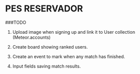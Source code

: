 PES RESERVADOR
==============

###TODO 

1. Upload image when signing up and link it to User collection (Meteor.accounts)

2. Create board showing ranked users.

3. Create an event to mark when any match has finished. 

4. Input fields saving match results.
